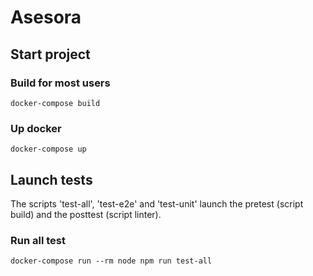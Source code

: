 # Asesora

## Start project

### Build for most users

`docker-compose build`


### Up docker

`docker-compose up`

## Launch tests

The scripts 'test-all', 'test-e2e' and 'test-unit' launch the pretest (script build) and the posttest (script linter).


### Run all test

`docker-compose run --rm node npm run test-all`
